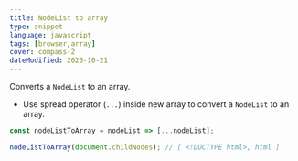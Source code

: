 ```yaml
---
title: NodeList to array
type: snippet
language: javascript
tags: [browser,array]
cover: compass-2
dateModified: 2020-10-21
---
```


Converts a `NodeList` to an array.

- Use spread operator (`...`) inside new array to convert a `NodeList` to an array.

```js
const nodeListToArray = nodeList => [...nodeList];

nodeListToArray(document.childNodes); // [ <!DOCTYPE html>, html ]
```
